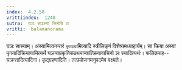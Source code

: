 ```yaml
---
index:  4.2.58
vrittiindex:  1248
sutra:  घञः साऽस्यां क्रियेति ञः
vritti:  balamanorama 
---
```


घञः सास्याम्। अस्यामित्यनन्तरं `मृगयाया`मित्यादि स्त्रीलिङ्गं विशेष्यमध्याहार्यम्। सा क्रिया अस्यां मृगयादिक्रियायामित्यर्थे घञन्तप्रकृतिकप्रथमान्तात्क्रियावाचिनो ञः स्यादित्यर्थः। फलितमाह--घञन्तादित्यादिना। कृद्ग्रहणादिति। तत्प्रयोजनमनुपदमेव वक्ष्यते।

